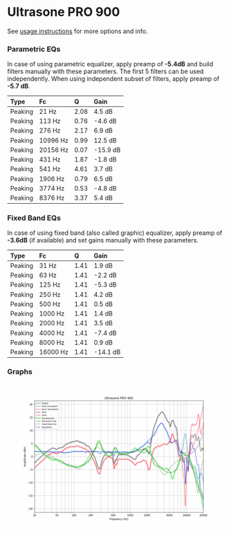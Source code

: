 # Ultrasone PRO 900
See [usage instructions](https://github.com/jaakkopasanen/AutoEq#usage) for more options and info.

### Parametric EQs
In case of using parametric equalizer, apply preamp of **-5.4dB** and build filters manually
with these parameters. The first 5 filters can be used independently.
When using independent subset of filters, apply preamp of **-5.7 dB**.

| Type    | Fc       |    Q | Gain     |
|:--------|:---------|:-----|:---------|
| Peaking | 21 Hz    | 2.08 | 4.5 dB   |
| Peaking | 113 Hz   | 0.76 | -4.6 dB  |
| Peaking | 276 Hz   | 2.17 | 6.9 dB   |
| Peaking | 10996 Hz | 0.99 | 12.5 dB  |
| Peaking | 20156 Hz | 0.07 | -15.9 dB |
| Peaking | 431 Hz   | 1.87 | -1.8 dB  |
| Peaking | 541 Hz   | 4.61 | 3.7 dB   |
| Peaking | 1906 Hz  | 0.79 | 6.5 dB   |
| Peaking | 3774 Hz  | 0.53 | -4.8 dB  |
| Peaking | 8376 Hz  | 3.37 | 5.4 dB   |

### Fixed Band EQs
In case of using fixed band (also called graphic) equalizer, apply preamp of **-3.6dB**
(if available) and set gains manually with these parameters.

| Type    | Fc       |    Q | Gain     |
|:--------|:---------|:-----|:---------|
| Peaking | 31 Hz    | 1.41 | 1.9 dB   |
| Peaking | 63 Hz    | 1.41 | -2.2 dB  |
| Peaking | 125 Hz   | 1.41 | -5.3 dB  |
| Peaking | 250 Hz   | 1.41 | 4.2 dB   |
| Peaking | 500 Hz   | 1.41 | 0.5 dB   |
| Peaking | 1000 Hz  | 1.41 | 1.4 dB   |
| Peaking | 2000 Hz  | 1.41 | 3.5 dB   |
| Peaking | 4000 Hz  | 1.41 | -7.4 dB  |
| Peaking | 8000 Hz  | 1.41 | 0.9 dB   |
| Peaking | 16000 Hz | 1.41 | -14.1 dB |

### Graphs
![](./Ultrasone%20PRO%20900.png)